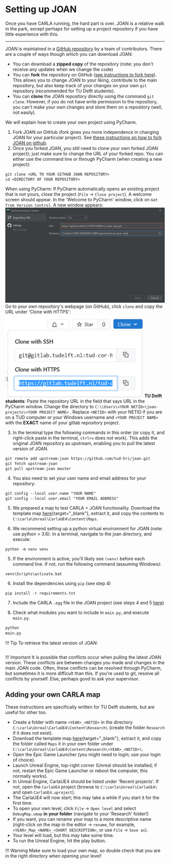 # Setting up JOAN

Once you have CARLA running, the hard part is over. JOAN is a relative walk in the park, except perhaps for setting up a project repository if you have little experience with this.

---

JOAN is maintained in a [GitHub repository](https://github.com/tud-hri/joan) by a team of contributors. There are a couple of ways though which you can download JOAN:

- You can download a __zipped copy__ of the repository (note: you don't receive any updates when we change the code)
- You can __fork__ the repository on GitHub ([see instructions to fork here](https://docs.github.com/en/get-started/quickstart/fork-a-repo)). This allows you to change JOAN to your
  liking, contribute to the main repository, but also keep track of your changes on your own `git` repository (recommended for TU Delft students).
- You can __clone__ the JOAN repository directly using the command `git clone`. However, if you do not have write permission to the repository, you can't make your own changes and
  store them on a repository (well, not easily).

We will explain how to create your own project using PyCharm.

1. Fork JOAN on GitHub (fork gives you more independence in changing JOAN for your particular project).
   See [these instructions on how to fork JOAN on github](https://docs.github.com/en/get-started/quickstart/fork-a-repo).
2. Once you forked JOAN, you still need to clone your own forked JOAN project); just make sure to change the URL of your forked repo. You can either use the command line or through
   PyCharm (when creating a new project):

```commandline
git clone <URL TO YOUR GITHUB JOAN REPOSITORY>
cd <DIRECTORY OF YOUR REPOSITORY>
```

When using PyCharm: If PyCharm automatically opens an existing project that is not yours, close the project (`File` &rarr; `Close project`). A welcome screen should appear. In
the 'Welcome to PyCharm' window, click on `Get from Version Control`. A new window appears:
![new repo pycharm](imgs/setup-joan-pycharm-repo-directory.png) Go to your own repository's webpage (on GitHub), click `clone` and copy the URL under 'Clone with HTTPS':
![clone-https](imgs/setup-joan-pycharm-repo-clone-button.png)
**TU Delft students**: Paste the repository URL in the field that says URL in the PyCharm window. Change the directory to `C:\\Users\<YOUR NETID>\joan-projects\<YOUR PROJECT NAME>`
. Replace `<NETID>` with your NETID if you are on a TUD computer or your Windows username and `<YOUR PROJECT NAME>` with the __EXACT__ name of your gitlab repository project.

3. In the terminal type the following commands in this order (or copy it, and right-click paste in the terminal, `ctrl+v` does not work). This adds the original JOAN repository as
   upstream, enabling you to pull the latest version of JOAN.

```commandline
git remote add upstream-joan https://github.com/tud-hri/joan.git
git fetch upstream-joan
git pull upstream-joan master
```

4. You also need to set your user name and email address for your repository:

```commandline
git config --local user.name "YOUR NAME"
git config --local user.email "YOUR EMAIL ADDRESS"  
```

5. We prepared a map to test CARLA + JOAN functionality. Download the template map [here](https://www.dropbox.com/s/34g6ln1up7azssp/120222_DebugMap.zip?dl=0){target="_blank"},
   extract it, and copy the contents to `C:\carla\Unreal\CarlaUE4\Content\Maps`.

6. We recommend setting up a python virtual environment for JOAN (note: use python > 3.6). In a terminal, navigate to the joan directory, and execute:

```commandline
python -m venv venv
```

5. If the environment is active, you'll likely see `(venv)` before each command line. If not, run the following command (assuming Windows):

```commandline
venv\Scripts\activate.bat
```

6. Install the dependencies using `pip` (see step 4)

```commandline
pip install -r requirements.txt
```

7. Include the CARLA `.egg` file in the JOAN project (see steps 4 and 5 [here](setup-carla-windows.md))

8. Check what modules you want to include in `main.py`, and execute `main.py`.

```python
python
main.py
```

!!! Tip To retrieve the latest version of JOAN:
```commandline git fetch upstream-joan git pull upstream-joan master
```
!!! Important It is possible that conflicts occur when pulling the latest JOAN version. These conflicts are between changes you made and changes in the main JOAN code. Often, these
conflicts can be resolved through PyCharm, but sometimes it is more difficult than this. If you're used to git, resolve all conflicts by yourself. Else, perhaps good to ask your
supervisor.

## Adding your own CARLA map

These instructions are specifically written for TU Delft students, but are useful for other too.

- Create a folder with name `<YEAR>_<NETID>` in the directory `C:\carla\Unreal\CarlaUE4\Content\Research\` (create the folder `Research` if it does not exist).
- Download the template map [here](https://www.dropbox.com/s/34g6ln1up7azssp/120222_DebugMap.zip?dl=0){target="_blank"}, extract it, and copy the folder called `Maps` it in your
  own folder under `C:\carla\Unreal\CarlaUE4\Content\Research\<YEAR>_<NETID>\`.
- Open the Epic Game Launcher (you might need to login; use your login of choice).
- Launch Unreal Engine, top-right corner (Unreal should be installed; if not, restart the Epic Game Launcher or reboot the computer, this normally works).
- In Unreal Engine, CarlaUE4 should be listed under 'Recent projects'. If not, open the `CarlaUE4` project (browse to `C:\carla\Unreal\CarlaUE4\` and open `CarlaUE4.uproject`).
- The CarlaUE4 will now start; this may take a while if you start it for the first time.
- To open your own level, click `File` &rarr; `Open level` and select `DebugMap.umap` __in your folder__ (navigate to your 'Research' folder!)
- If you want, you can rename your map to a more descriptive name (right-click on the map in the editor &rarr; `rename`, for example, `<YEAR>_Map_<NAME>_<SHORT DESCRIPTION>`, or
  use `File` &rarr; `Save as`).
- Your level will load, but this may take some time.
- To run the Unreal Engine, hit the play button.

!!! Warning Make sure to load your own map, so double check that you are in the right directory when opening your level!